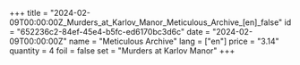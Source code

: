 +++
title = "2024-02-09T00:00:00Z_Murders_at_Karlov_Manor_Meticulous_Archive_[en]_false"
id = "652236c2-84ef-45e4-b5fc-ed6170bc3d6c"
date = "2024-02-09T00:00:00Z"
name = "Meticulous Archive"
lang = ["en"]
price = "3.14"
quantity = 4
foil = false
set = "Murders at Karlov Manor"
+++
